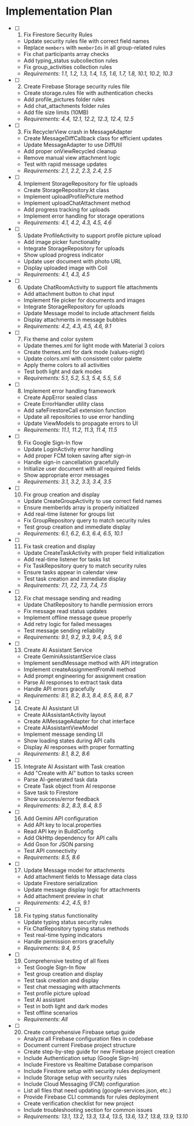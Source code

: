 # Implementation Plan

- [ ] 1. Fix Firestore Security Rules
  - Update security rules file with correct field names
  - Replace `members` with `memberIds` in all group-related rules
  - Fix chat participants array checks
  - Add typing_status subcollection rules
  - Fix group_activities collection rules
  - _Requirements: 1.1, 1.2, 1.3, 1.4, 1.5, 1.6, 1.7, 1.8, 10.1, 10.2, 10.3_

- [ ] 2. Create Firebase Storage security rules file
  - Create storage.rules file with authentication checks
  - Add profile_pictures folder rules
  - Add chat_attachments folder rules
  - Add file size limits (10MB)
  - _Requirements: 4.4, 12.1, 12.2, 12.3, 12.4, 12.5_

- [ ] 3. Fix RecyclerView crash in MessageAdapter
  - Create MessageDiffCallback class for efficient updates
  - Update MessageAdapter to use DiffUtil
  - Add proper onViewRecycled cleanup
  - Remove manual view attachment logic
  - Test with rapid message updates
  - _Requirements: 2.1, 2.2, 2.3, 2.4, 2.5_

- [ ] 4. Implement StorageRepository for file uploads
  - Create StorageRepository.kt class
  - Implement uploadProfilePicture method
  - Implement uploadChatAttachment method
  - Add progress tracking for uploads
  - Implement error handling for storage operations
  - _Requirements: 4.1, 4.2, 4.3, 4.5, 4.6_

- [ ] 5. Update ProfileActivity to support profile picture upload
  - Add image picker functionality
  - Integrate StorageRepository for uploads
  - Show upload progress indicator
  - Update user document with photo URL
  - Display uploaded image with Coil
  - _Requirements: 4.1, 4.3, 4.5_

- [ ] 6. Update ChatRoomActivity to support file attachments
  - Add attachment button to chat input
  - Implement file picker for documents and images
  - Integrate StorageRepository for uploads
  - Update Message model to include attachment fields
  - Display attachments in message bubbles
  - _Requirements: 4.2, 4.3, 4.5, 4.6, 9.1_

- [ ] 7. Fix theme and color system
  - Update themes.xml for light mode with Material 3 colors
  - Create themes.xml for dark mode (values-night)
  - Update colors.xml with consistent color palette
  - Apply theme colors to all activities
  - Test both light and dark modes
  - _Requirements: 5.1, 5.2, 5.3, 5.4, 5.5, 5.6_

- [ ] 8. Implement error handling framework
  - Create AppError sealed class
  - Create ErrorHandler utility class
  - Add safeFirestoreCall extension function
  - Update all repositories to use error handling
  - Update ViewModels to propagate errors to UI
  - _Requirements: 11.1, 11.2, 11.3, 11.4, 11.5_

- [ ] 9. Fix Google Sign-In flow
  - Update LoginActivity error handling
  - Add proper FCM token saving after sign-in
  - Handle sign-in cancellation gracefully
  - Initialize user document with all required fields
  - Show appropriate error messages
  - _Requirements: 3.1, 3.2, 3.3, 3.4, 3.5_

- [ ] 10. Fix group creation and display
  - Update CreateGroupActivity to use correct field names
  - Ensure memberIds array is properly initialized
  - Add real-time listener for groups list
  - Fix GroupRepository query to match security rules
  - Test group creation and immediate display
  - _Requirements: 6.1, 6.2, 6.3, 6.4, 6.5, 10.1_

- [ ] 11. Fix task creation and display
  - Update CreateTaskActivity with proper field initialization
  - Add real-time listener for tasks list
  - Fix TaskRepository query to match security rules
  - Ensure tasks appear in calendar view
  - Test task creation and immediate display
  - _Requirements: 7.1, 7.2, 7.3, 7.4, 7.5_

- [ ] 12. Fix chat message sending and reading
  - Update ChatRepository to handle permission errors
  - Fix message read status updates
  - Implement offline message queue properly
  - Add retry logic for failed messages
  - Test message sending reliability
  - _Requirements: 9.1, 9.2, 9.3, 9.4, 9.5, 9.6_

- [ ] 13. Create AI Assistant Service
  - Create GeminiAssistantService class
  - Implement sendMessage method with API integration
  - Implement createAssignmentFromAI method
  - Add prompt engineering for assignment creation
  - Parse AI responses to extract task data
  - Handle API errors gracefully
  - _Requirements: 8.1, 8.2, 8.3, 8.4, 8.5, 8.6, 8.7_

- [ ] 14. Create AI Assistant UI
  - Create AIAssistantActivity layout
  - Create AIMessageAdapter for chat interface
  - Create AIAssistantViewModel
  - Implement message sending UI
  - Show loading states during API calls
  - Display AI responses with proper formatting
  - _Requirements: 8.1, 8.2, 8.6_

- [ ] 15. Integrate AI Assistant with Task creation
  - Add "Create with AI" button to tasks screen
  - Parse AI-generated task data
  - Create Task object from AI response
  - Save task to Firestore
  - Show success/error feedback
  - _Requirements: 8.2, 8.3, 8.4, 8.5_

- [ ] 16. Add Gemini API configuration
  - Add API key to local.properties
  - Read API key in BuildConfig
  - Add OkHttp dependency for API calls
  - Add Gson for JSON parsing
  - Test API connectivity
  - _Requirements: 8.5, 8.6_

- [ ] 17. Update Message model for attachments
  - Add attachment fields to Message data class
  - Update Firestore serialization
  - Update message display logic for attachments
  - Add attachment preview in chat
  - _Requirements: 4.2, 4.5, 9.1_

- [ ] 18. Fix typing status functionality
  - Update typing status security rules
  - Fix ChatRepository typing status methods
  - Test real-time typing indicators
  - Handle permission errors gracefully
  - _Requirements: 9.4, 9.5_

- [ ] 19. Comprehensive testing of all fixes
  - Test Google Sign-In flow
  - Test group creation and display
  - Test task creation and display
  - Test chat messaging with attachments
  - Test profile picture upload
  - Test AI assistant
  - Test in both light and dark modes
  - Test offline scenarios
  - _Requirements: All_

- [ ] 20. Create comprehensive Firebase setup guide
  - Analyze all Firebase configuration files in codebase
  - Document current Firebase project structure
  - Create step-by-step guide for new Firebase project creation
  - Include Authentication setup (Google Sign-In)
  - Include Firestore vs Realtime Database comparison
  - Include Firestore setup with security rules deployment
  - Include Storage setup with security rules
  - Include Cloud Messaging (FCM) configuration
  - List all files that need updating (google-services.json, etc.)
  - Provide Firebase CLI commands for rules deployment
  - Create verification checklist for new project
  - Include troubleshooting section for common issues
  - _Requirements: 13.1, 13.2, 13.3, 13.4, 13.5, 13.6, 13.7, 13.8, 13.9, 13.10_
